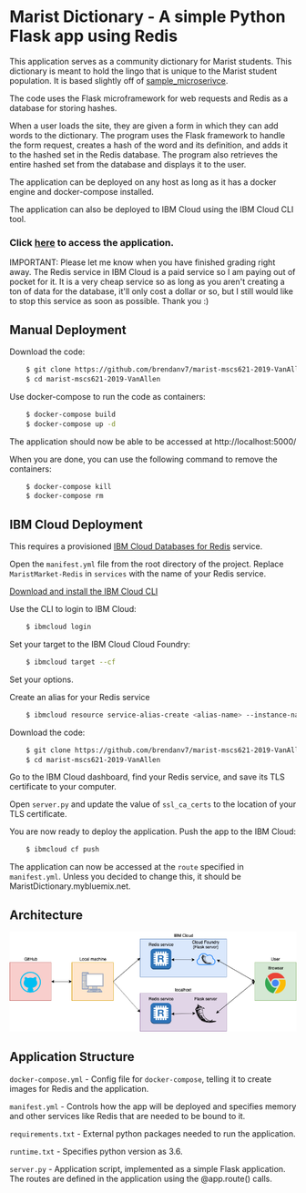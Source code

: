 # Marist Dictionary - A simple Python Flask app using Redis
This application serves as a community dictionary for Marist students. This dictionary is meant to hold the lingo that is unique to the Marist student population. It is based slightly off of [sample_microserivce](https://github.com/jinho10/marist-mscs621-2019/tree/master/unit-4/sample-microservice).

The code uses the Flask microframework for web requests and Redis as a database for storing hashes.

When a user loads the site, they are given a form in which they can add words to the dictionary. The program uses the Flask framework to handle the form request, creates a hash of the word and its definition, and adds it to the hashed set in the Redis database. The program also retrieves the entire hashed set from the database and displays it to the user.

The application can be deployed on any host as long as it has a docker engine and docker-compose installed.

The application can also be deployed to IBM Cloud using the IBM Cloud CLI tool.

### Click [here](http://maristdictionary.mybluemix.net/) to access the application.
IMPORTANT: Please let me know when you have finished grading right away. The Redis service in IBM Cloud is a paid service so I am paying out of pocket for it. It is a very cheap service so as long as you aren't creating a ton of data for the database, it'll only cost a dollar or so, but I still would like to stop this service as soon as possible. Thank you :)

## Manual Deployment
Download the code:
```bash
    $ git clone https://github.com/brendanv7/marist-mscs621-2019-VanAllen.git
    $ cd marist-mscs621-2019-VanAllen
```
Use docker-compose to run the code as containers:
```bash
    $ docker-compose build
    $ docker-compose up -d
```
The application should now be able to be accessed at http://localhost:5000/ 

When you are done, you can use the following command to remove the containers:
```bash
    $ docker-compose kill
    $ docker-compose rm
```
    
## IBM Cloud Deployment
This requires a provisioned [IBM Cloud Databases for Redis](https://www.ibm.com/cloud/databases-for-redis) service.

Open the `manifest.yml` file from the root directory of the project. Replace `MaristMarket-Redis` in `services` with the name of your Redis service.

[Download and install the IBM Cloud CLI](https://cloud.ibm.com/docs/cli/reference/bluemix_cli?topic=cloud-cli-install-ibmcloud-cli)

Use the CLI to login to IBM Cloud:
```bash
    $ ibmcloud login
```

Set your target to the IBM Cloud Cloud Foundry:
```bash
    $ ibmcloud target --cf
```
Set your options.

Create an alias for your Redis service
```bash
    $ ibmcloud resource service-alias-create <alias-name> --instance-name <instance-name>
```

Download the code:
```bash
    $ git clone https://github.com/brendanv7/marist-mscs621-2019-VanAllen.git
    $ cd marist-mscs621-2019-VanAllen
```

Go to the IBM Cloud dashboard, find your Redis service, and save its TLS certificate to your computer.

Open `server.py` and update the value of `ssl_ca_certs` to the location of your TLS certificate.

You are now ready to deploy the application. Push the app to the IBM Cloud:
```bash
    $ ibmcloud cf push
```
The application can now be accessed at the `route` specified in `manifest.yml`. Unless you decided to change this, it should be MaristDictionary.mybluemix.net.

## Architecture
![diagram](https://github.com/brendanv7/marist-mscs621-2019-VanAllen/blob/master/static/images/diagram.png)

## Application Structure
`docker-compose.yml` - Config file for `docker-compose`, telling it to create images for Redis and the application.

`manifest.yml` - Controls how the app will be deployed and specifies memory and other services like Redis that are needed to be bound to it.

`requirements.txt` - External python packages needed to run the application.

`runtime.txt` - Specifies python version as 3.6.

`server.py` - Application script, implemented as a simple Flask application. The routes are defined in the application using the @app.route() calls.
